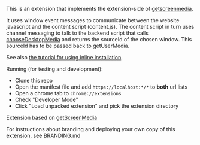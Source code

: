 This is an extension that implements the extension-side of [getscreenmedia](https://github.com/henrikjoreteg/getscreenmedia).

It uses window event messages to communicate between the website javascript and the content script (content.js).
The content script in turn uses channel messaging to talk to the backend script that calls [chooseDesktopMedia](https://developer.chrome.com/extensions/desktopCapture)
and returns the sourceId of the chosen window. This sourceId has to be passed back to getUserMedia.

See also [the tutorial for using inline installation](https://developer.chrome.com/webstore/inline_installation).

Running (for testing and development):


- Clone this repo
- Open the manifest file and add `https://localhost:*/*` to **both** url lists
- Open a chrome tab to `chrome://extensions`
- Check "Developer Mode"
- Click "Load unpacked extension" and pick the extension directory


Extension based on [getScreenMedia](https://github.com/HenrikJoreteg/getScreenMedia)

For instructions about branding and deploying your own copy of this extension, see BRANDING.md
